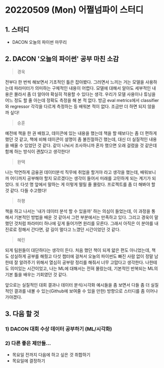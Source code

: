 # 20220509 (Mon) 어쩔넘파이 스터디

## 1. 스터디

- DACON 오늘의 파이썬 마무리



## 2. DACON '오늘의 파이썬' 공부 마친 소감

> 경욱

전부다 한 번씩 해보면서 기초적인 틀은 잡아봤다. 그러면서 느끼는 거는 모델을 사용하는데 파라미터가 의미하는 구체적인 내용이 어렵다. 모델에 대해서 알아도 세부적인 내용은 몰라서 좀 더 알아야 확실히 적용할 수 있다는 생각. 우리가 모델 사용이나 튜닝을 어느 정도 할 줄 아는데 정확도 측정을 해 본 적 없다. 방금 eval metrics에서 classifier와 regressor 각각을 다르게 측정하는 등 배워본 적이 없다. 조금만 더 하면 되지 않을까 싶다!

 

> 승훈

예전에 책을 한 권 배웠고, 데이콘에 있는 내용을 했는데 책을 할 때보다는 좀 더 편하게 했던 것 같고, 책에 비해 데이콘이 설명이 좀 불친절하긴 했는데, 대신 더 실질적인 내용을 배울 수 있었던 것 같다. 같이 나눠서 조사하니까 혼자 했으면 오래 걸렸을 것 같은데 함께 하는 방식이 괜찮다고 생각한다!



> 완택

나는 막연하게 금융권 데이터분석 직무에 취업을 할거야 라고 생각을 했는데, 배워보니까 어디까지 공부해야 할지 모르겠다는 생각이 들어서 미래를 고민하게 되는 계기가 되었다. 또 다섯 명 앞에서 말하는 게 이렇게 떨릴 줄 몰랐다. 프로젝트를 좀 더 해봐야 할 것 같다. 다들 수고했다!



> 하평

책을 하고 나서는 '내가 데이터 분석 할 수 있을까' 하는 의심이 들었는데, 이 과정을 통해서 기본적인 방법을 배운 것 같아서 그런 부분에서는 만족하고 있다. 그리고 경욱이 말했던 것처럼 파라미터 하나에 깊게 들어가면 원리를 모른다. 그래서 아직은 이 분야를 내 진로로 정해서 간다면, 갈 길이 멀다고 느꼈던 시간이었던 것 같다. 



> 혜린

되게 팀원들이 대단하다는 생각이 든다. 처음 했던 책이 되게 얇은 편도 아니었는데, 책도 성실하게 공부를 해줬고 다섯 챕터에 걸쳐서 오늘의 파이썬도 빠진 사람 없이 정말 남한테 잘 알려주기 위해서 열심히 공부랑 정리를 해줘서 너무 고맙다고 생각한다. 나한테도 의미있는 시간이었고, 나는 ML에 대해서는 전혀 몰랐는데, 기본적인 반복되는 ML의 기본 틀을 배우는 기회였던 것 같다.

앞으로는 실질적인 대회 결과나 데이터 분석/시각화 예시들을 좀 보면서 다들 좀 더 실질적인 결과를 내볼 수 있는(Github에 보여줄 수 있을 만한) 방향으로 스터디를 좀 이어나가야겠다.



## 3. 다음 할 것 

### 1) DACON 대회 수상 데이터 공부하기 (ML/시각화)

### 2) 다른 좋은 제안들...



- 목요일 전까지 다음에 하고 싶은 것 취합하기
- 목요일에 결정하기